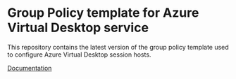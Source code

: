 # Group Policy template for Azure Virtual Desktop service

This repository contains the latest version of the group policy template used to configure Azure Virtual Desktop session hosts.

[Documentation](https://learn.microsoft.com/en-us/azure/virtual-desktop/administrative-template?tabs=group-policy-domain)

